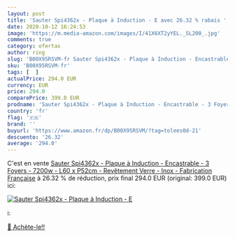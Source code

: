 ```yaml
---
layout: post
title: 'Sauter Spi4362x - Plaque à Induction - E avec 26.32 % rabais '
date: 2020-10-12 16:24:53
image: 'https://m.media-amazon.com/images/I/41X6XT2yYEL._SL200_.jpg'
comments: true
category: ofertas
author: ring
slug: 'B00X95RSVM-fr Sauter Spi4362x - Plaque à Induction - Encastrable - 3...'
sku: 'B00X95RSVM-fr'
tags: [  ]
actualPrice: 294.0 EUR
currency: EUR
price: 294.0
comparePrice: 399.0 EUR
prodname: 'Sauter Spi4362x - Plaque à Induction - Encastrable - 3 Foyers - 7200w - L60 x P52cm - Revêtement Verre - Inox - Fabrication Française'
country: 'fr'
flag: '🇫🇷'
brand: ''
buyurl: 'https://www.amazon.fr/dp/B00X95RSVM/?tag=tolees0d-21'
descuento: '26.32'
average: '294.0'
---
```


C'est en vente [Sauter Spi4362x - Plaque à Induction - Encastrable - 3 Foyers - 7200w - L60 x P52cm - Revêtement Verre - Inox - Fabrication Française](https://www.amazon.fr/dp/B00X95RSVM/?tag=tolees0d-21)  à  26.32 % de réduction, prix final  294.0 EUR (original: 399.0 EUR) ici:

[![Sauter Spi4362x - Plaque à Induction - E](https://m.media-amazon.com/images/I/41X6XT2yYEL._SL200_.jpg)](https://www.amazon.fr/dp/B00X95RSVM/?tag=tolees0d-21)

ℹ️:


[🛒 Achète-le!!](https://www.amazon.fr/dp/B00X95RSVM/?tag=tolees0d-21)
